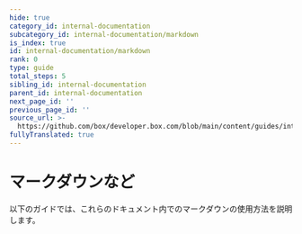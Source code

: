 ```yaml
---
hide: true
category_id: internal-documentation
subcategory_id: internal-documentation/markdown
is_index: true
id: internal-documentation/markdown
rank: 0
type: guide
total_steps: 5
sibling_id: internal-documentation
parent_id: internal-documentation
next_page_id: ''
previous_page_id: ''
source_url: >-
  https://github.com/box/developer.box.com/blob/main/content/guides/internal-documentation/markdown/index.md
fullyTranslated: true
---
```

<!-- does not need translation -->

# マークダウンなど

以下のガイドでは、これらのドキュメント内でのマークダウンの使用方法を説明します。

